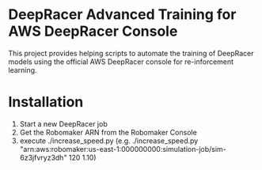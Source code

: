 # DeepRacer Advanced Training for AWS DeepRacer Console

This project provides helping scripts to automate the training of DeepRacer models using the official AWS DeepRacer console for re-inforcement learning.

# Installation
1. Start a new DeepRacer job
2. Get the Robomaker ARN from the Robomaker Console
3. execute ./increase_speed.py <robomaker arn> <time in minutes> <percentage increase> (e.g. ./increase_speed.py "arn:aws:robomaker:us-east-1:000000000:simulation-job/sim-6z3jfvryz3dh" 120 1.10)
